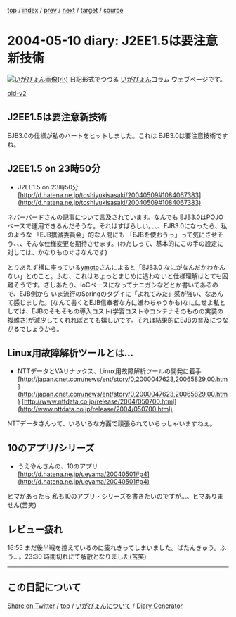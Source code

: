 [top](https://igapyon.github.io/diary/) 
 / [index](https://igapyon.github.io/diary/2004/index.html) 
 / [prev](https://igapyon.github.io/diary/2004/ig040509.html) 
 / [next](https://igapyon.github.io/diary/2004/ig040511.html) 
 / [target](https://igapyon.github.io/diary/2004/ig040510.html) 
 / [source](https://github.com/igapyon/diary/blob/gh-pages/2004/ig040510.html.src.md) 

2004-05-10 diary: J2EE1.5は要注意新技術
=====================================================================================================
[![いがぴょん画像(小)](https://igapyon.github.io/diary/images/iga200306s.jpg "いがぴょん")](https://igapyon.github.io/diary/memo/memoigapyon.html) 日記形式でつづる [いがぴょん](https://igapyon.github.io/diary/memo/memoigapyon.html)コラム ウェブページです。

[old-v2](ig040510-orig.html)

## J2EE1.5は要注意新技術

EJB3.0の仕様が私のハートをヒットしました。これは EJB3.0は要注意技術ですね。


## J2EE1.5 on 23時50分

* J2EE1.5 on 23時50分
  [http://d.hatena.ne.jp/toshiyukisasaki/20040509#1084067383](http://d.hatena.ne.jp/toshiyukisasaki/20040509#1084067383)

ネバーバードさんの記事について言及されています。なんでも EJB3.0はPOJOベースで運用できるんだそうな。それはすばらしい。、、、EJB3.0になったら、私のような 「EJB撲滅委員会」的な人間にも 「EJBを使おうっ」って気にさせそう、、、そんな仕様変更を期待させます。(わたしって、基本的にこの手の設定に対しては、かなりものぐさなんです)

とりあえず横に座っている[ymoto](http://d.hatena.ne.jp/ymoto/)さんによると「EJB3.0 なにがなんだかわかんない」とのこと。ふむ、これはちょっとまじめに追わないと仕様理解はとても困難そうです。さしあたり、IoCベースになってナニガシなどとか書いてあるので、EJB側から いま流行のSpringのタグイに「よれてみた」感が強い、なあんて感じました。(なんて書くとEJB信奉者な方に嫌わちゃうかも)なににせよ私としては、EJBのそもそもの導入コスト(学習コストやコンテナそのものの実装の複雑さ)が減少してくれればとても嬉しいです。それは結果的にEJBの普及につながるでしょうから。

## Linux用故障解析ツールとは…

* NTTデータとVAリナックス、Linux用故障解析ツールの開発に着手
  [http://japan.cnet.com/news/ent/story/0,2000047623,20065829,00.htm](http://japan.cnet.com/news/ent/story/0,2000047623,20065829,00.htm)
  [http://www.nttdata.co.jp/release/2004/050700.html](http://www.nttdata.co.jp/release/2004/050700.html)

NTTデータさんって、いろいろな方面で頑張られていらっしゃいますねぇ。

## 10のアプリ/シリーズ

* うえやんさんの、10のアプリ
  [http://d.hatena.ne.jp/ueyama/20040501#p4](http://d.hatena.ne.jp/ueyama/20040501#p4)

ヒマがあったら 私も10のアプリ・シリーズを書きたいのですが…。ヒマありません(苦笑)

## レビュー疲れ

16:55 まだ後半戦を控えているのに疲れきってしまいました。ばたんきゅう。ふう…。23:30 時間切れにて解散となりました(苦笑)

----------------------------------------------------------------------------------------------------

## この日記について

[Share on Twitter](https://twitter.com/intent/tweet?hashtags=igapyon%2Cdiary%2C%E3%81%84%E3%81%8C%E3%81%B4%E3%82%87%E3%82%93&text=J2EE1.5%E3%81%AF%E8%A6%81%E6%B3%A8%E6%84%8F%E6%96%B0%E6%8A%80%E8%A1%93&url=https%3A%2F%2Figapyon.github.io%2Fdiary%2F2004%2Fig040510.html) / [top](https://igapyon.github.io/diary/) / [いがぴょんについて](https://igapyon.github.io/diary/memo/memoigapyon.html) / [Diary Generator](https://github.com/igapyon/igapyonv3)
